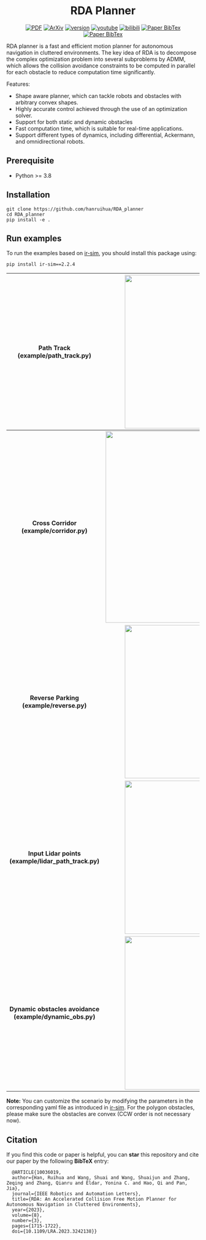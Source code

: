 <!-- | **[`PDF_IEEE`](https://ieeexplore.ieee.org/document/10036019)** | **[`PDF_Arxiv`](https://arxiv.org/pdf/2210.00192.pdf)** | **[`Video_Youtube`](https://www.youtube.com/watch?v=qUNMQQRhNFo)** | **[`Video_Bilibili`](https://www.bilibili.com/video/BV1zT411d7aL/?vd_source=cf6ba629063343717a192a5be9fe8985)** |  -->
<div align="center">

 # RDA Planner

<a href="https://ieeexplore.ieee.org/document/10036019"><img src='https://img.shields.io/badge/PDF-IEEE-brightgreen' alt='PDF'></a>
<a href="https://arxiv.org/pdf/2210.00192.pdf"><img src='https://img.shields.io/badge/ArXiv-2210.00192-brightgreen' alt='ArXiv'></a>
<a href="https://github.com/hanruihua/RDA_planner/releases"><img src='https://img.shields.io/github/v/release/hanruihua/RDA_planner?color=orange' alt='version'></a>
<a href="https://www.youtube.com/watch?v=qUNMQQRhNFo"><img src='https://img.shields.io/badge/Video-Youtube-blue' alt='youtube'></a>
<a href="https://www.bilibili.com/video/BV1zT411d7aL/?vd_source=cf6ba629063343717a192a5be9fe8985"><img src='https://img.shields.io/badge/Video-Bilibili-blue' alt='bilibili'></a>
<a href="#citation"><img src='https://img.shields.io/badge/BibTex-RDA_planner-lightgreen' alt='Paper BibTex'></a>
<a href="https://github.com/hanruihua/RDA_planner/blob/main/LICENSE"><img src='https://img.shields.io/badge/License-MIT-yellow' alt='Paper BibTex'></a>



</div>

RDA planner is a fast and efficient motion planner for autonomous navigation in cluttered environments. The key idea of RDA is to decompose the complex optimization problem into several subproblems by ADMM, which allows the collision avoidance constraints to be computed in parallel for each obstacle to reduce computation time significantly. 

Features:
  - Shape aware planner, which can tackle robots and obstacles with arbitrary convex shapes.
  - Highly accurate control achieved through the use of an optimization solver. 
  - Support for both static and dynamic obstacles
  - Fast computation time, which is suitable for real-time applications.
  - Support different types of dynamics, including differential, Ackermann, and omnidirectional robots.


## Prerequisite
- Python >= 3.8

## Installation 

```
git clone https://github.com/hanruihua/RDA_planner
cd RDA_planner
pip install -e .  
```

## Run examples

To run the examples based on [ir-sim](https://github.com/hanruihua/ir-sim), you should install this package using:
```
pip install ir-sim==2.2.4
```

**Path Track (example/path_track.py)**                 |  <img src="https://github.com/user-attachments/assets/6a1304e0-85cd-4bb8-a281-86c1cefe3adc" width="400" /> 
|:-------------------------:|:-------------------------:|
**Cross Corridor (example/corridor.py)** | <img src="https://github.com/user-attachments/assets/6965bef3-f79d-4732-8103-6b92b92ce37a" width="500" />
**Reverse Parking (example/reverse.py)** | <img src="https://github.com/user-attachments/assets/dcfe8603-3a4d-433f-a66a-5eee86ccc3ec" width="400" />
**Input Lidar points (example/lidar_path_track.py)** | <img src="example\lidar_nav\animation\path_track.gif" width="400" />
**Dynamic obstacles avoidance (example/dynamic_obs.py)**| <img src="https://github.com/user-attachments/assets/a899d9ef-c36a-43e2-bfc9-303243eb589a" width="400" />

**Note:** You can customize the scenario by modifying the parameters in the corresponding yaml file as introduced in [ir-sim](https://github.com/hanruihua/ir-sim). For the polygon obstacles, please make sure the obstacles are convex (CCW order is not necessary now).


## Citation

If you find this code or paper is helpful, you can **star** this repository and cite our paper by the following **BibTeX** entry:

```
  @ARTICLE{10036019,
  author={Han, Ruihua and Wang, Shuai and Wang, Shuaijun and Zhang, Zeqing and Zhang, Qianru and Eldar, Yonina C. and Hao, Qi and Pan, Jia},
  journal={IEEE Robotics and Automation Letters}, 
  title={RDA: An Accelerated Collision Free Motion Planner for Autonomous Navigation in Cluttered Environments}, 
  year={2023},
  volume={8},
  number={3},
  pages={1715-1722},
  doi={10.1109/LRA.2023.3242138}}

```

